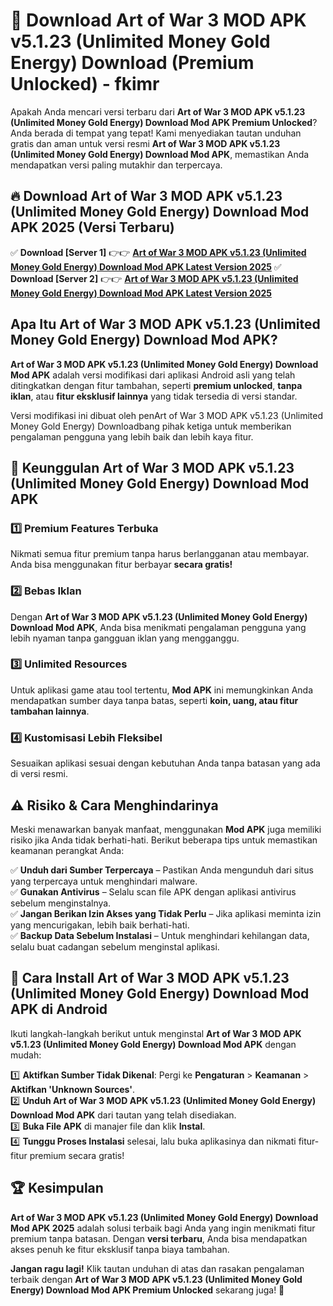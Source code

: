 # 🎯 Download Art of War 3 MOD APK v5.1.23 (Unlimited Money Gold Energy) Download (Premium Unlocked) -  fkimr

Apakah Anda mencari versi terbaru dari **Art of War 3 MOD APK v5.1.23 (Unlimited Money Gold Energy) Download Mod APK Premium Unlocked**? Anda berada di tempat yang tepat! Kami menyediakan tautan unduhan gratis dan aman untuk versi resmi **Art of War 3 MOD APK v5.1.23 (Unlimited Money Gold Energy) Download Mod APK**, memastikan Anda mendapatkan versi paling mutakhir dan terpercaya.

## 🔥 Download Art of War 3 MOD APK v5.1.23 (Unlimited Money Gold Energy) Download Mod APK 2025 (Versi Terbaru)

✅ **Download [Server 1]** 👉👉 [**Art of War 3 MOD APK v5.1.23 (Unlimited Money Gold Energy) Download Mod APK Latest Version 2025**](https://momento.my/?title=Art_of_War_3_MOD_APK_v5.1.23_(Unlimited_Money_Gold_Energy)_Download)  
✅ **Download [Server 2]** 👉👉 [**Art of War 3 MOD APK v5.1.23 (Unlimited Money Gold Energy) Download Mod APK Latest Version 2025**](https://momento.my/?title=Art_of_War_3_MOD_APK_v5.1.23_(Unlimited_Money_Gold_Energy)_Download)  

## Apa Itu Art of War 3 MOD APK v5.1.23 (Unlimited Money Gold Energy) Download Mod APK?

**Art of War 3 MOD APK v5.1.23 (Unlimited Money Gold Energy) Download Mod APK** adalah versi modifikasi dari aplikasi Android asli yang telah ditingkatkan dengan fitur tambahan, seperti **premium unlocked**, **tanpa iklan**, atau **fitur eksklusif lainnya** yang tidak tersedia di versi standar.

Versi modifikasi ini dibuat oleh penArt of War 3 MOD APK v5.1.23 (Unlimited Money Gold Energy) Downloadbang pihak ketiga untuk memberikan pengalaman pengguna yang lebih baik dan lebih kaya fitur.

## 🎯 Keunggulan Art of War 3 MOD APK v5.1.23 (Unlimited Money Gold Energy) Download Mod APK

### 1️⃣ Premium Features Terbuka
Nikmati semua fitur premium tanpa harus berlangganan atau membayar. Anda bisa menggunakan fitur berbayar **secara gratis!**

### 2️⃣ Bebas Iklan
Dengan **Art of War 3 MOD APK v5.1.23 (Unlimited Money Gold Energy) Download Mod APK**, Anda bisa menikmati pengalaman pengguna yang lebih nyaman tanpa gangguan iklan yang mengganggu.

### 3️⃣ Unlimited Resources
Untuk aplikasi game atau tool tertentu, **Mod APK** ini memungkinkan Anda mendapatkan sumber daya tanpa batas, seperti **koin, uang, atau fitur tambahan lainnya**.

### 4️⃣ Kustomisasi Lebih Fleksibel
Sesuaikan aplikasi sesuai dengan kebutuhan Anda tanpa batasan yang ada di versi resmi.

## ⚠️ Risiko & Cara Menghindarinya

Meski menawarkan banyak manfaat, menggunakan **Mod APK** juga memiliki risiko jika Anda tidak berhati-hati. Berikut beberapa tips untuk memastikan keamanan perangkat Anda:

✅ **Unduh dari Sumber Terpercaya** – Pastikan Anda mengunduh dari situs yang terpercaya untuk menghindari malware.  
✅ **Gunakan Antivirus** – Selalu scan file APK dengan aplikasi antivirus sebelum menginstalnya.  
✅ **Jangan Berikan Izin Akses yang Tidak Perlu** – Jika aplikasi meminta izin yang mencurigakan, lebih baik berhati-hati.  
✅ **Backup Data Sebelum Instalasi** – Untuk menghindari kehilangan data, selalu buat cadangan sebelum menginstal aplikasi.

## 📌 Cara Install Art of War 3 MOD APK v5.1.23 (Unlimited Money Gold Energy) Download Mod APK di Android

Ikuti langkah-langkah berikut untuk menginstal **Art of War 3 MOD APK v5.1.23 (Unlimited Money Gold Energy) Download Mod APK** dengan mudah:

1️⃣ **Aktifkan Sumber Tidak Dikenal**: Pergi ke **Pengaturan** > **Keamanan** > **Aktifkan 'Unknown Sources'**.  
2️⃣ **Unduh Art of War 3 MOD APK v5.1.23 (Unlimited Money Gold Energy) Download Mod APK** dari tautan yang telah disediakan.  
3️⃣ **Buka File APK** di manajer file dan klik **Instal**.  
4️⃣ **Tunggu Proses Instalasi** selesai, lalu buka aplikasinya dan nikmati fitur-fitur premium secara gratis!

## 🏆 Kesimpulan

**Art of War 3 MOD APK v5.1.23 (Unlimited Money Gold Energy) Download Mod APK 2025** adalah solusi terbaik bagi Anda yang ingin menikmati fitur premium tanpa batasan. Dengan **versi terbaru**, Anda bisa mendapatkan akses penuh ke fitur eksklusif tanpa biaya tambahan.

**Jangan ragu lagi!** Klik tautan unduhan di atas dan rasakan pengalaman terbaik dengan **Art of War 3 MOD APK v5.1.23 (Unlimited Money Gold Energy) Download Mod APK Premium Unlocked** sekarang juga! 🚀
